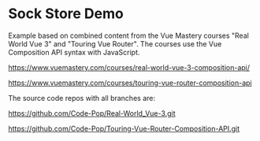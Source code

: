 # Sock Store Demo
Example based on combined content from the Vue Mastery courses "Real World Vue 3" and "Touring Vue Router".
The courses use the Vue Composition API syntax with JavaScript.

https://www.vuemastery.com/courses/real-world-vue-3-composition-api/

https://www.vuemastery.com/courses/touring-vue-router-composition-api


The source code repos with all branches are:

https://github.com/Code-Pop/Real-World_Vue-3.git

https://github.com/Code-Pop/Touring-Vue-Router-Composition-API.git

